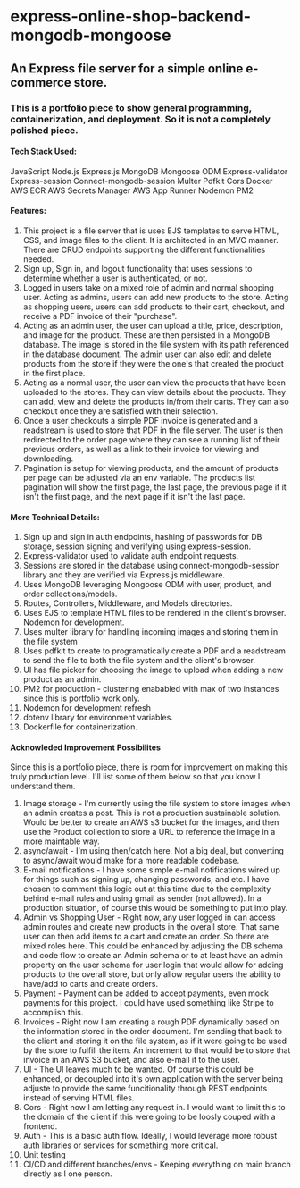 # express-online-shop-backend-mongodb-mongoose

## An Express file server for a simple online e-commerce store.

### This is a portfolio piece to show general programming, containerization, and deployment. So it is not a completely polished piece.

#### Tech Stack Used:

JavaScript
Node.js
Express.js
MongoDB
Mongoose ODM
Express-validator
Express-session
Connect-mongodb-session
Multer
Pdfkit
Cors
Docker
AWS ECR
AWS Secrets Manager
AWS App Runner
Nodemon
PM2

#### Features:

1. This project is a file server that is uses EJS templates to serve HTML, CSS, and image files to the client. It is architected in an MVC manner. There are CRUD endpoints supporting the different functionalities needed.
1. Sign up, Sign in, and logout functionality that uses sessions to determine whether a user is authenticated, or not.
1. Logged in users take on a mixed role of admin and normal shopping user. Acting as admins, users can add new products to the store. Acting as shopping users, users can add products to their cart, checkout, and receive a PDF invoice of their "purchase".
1. Acting as an admin user, the user can upload a title, price, description, and image for the product. These are then persisted in a MongoDB database. The image is stored in the file system with its path referenced in the database document. The admin user can also edit and delete products from the store if they were the one's that created the product in the first place.
1. Acting as a normal user, the user can view the products that have been uploaded to the stores. They can view details about the products. They can add, view and delete the products in/from their carts. They can also checkout once they are satisfied with their selection.
1. Once a user checkouts a simple PDF invoice is generated and a readstream is used to store that PDF in the file server. The user is then redirected to the order page where they can see a running list of their previous orders, as well as a link to their invoice for viewing and downloading.
1. Pagination is setup for viewing products, and the amount of products per page can be adjusted via an env variable. The products list pagination will show the first page, the last page, the previous page if it isn't the first page, and the next page if it isn't the last page.

#### More Technical Details:

1. Sign up and sign in auth endpoints, hashing of passwords for DB storage, session signing and verifying using express-session.
1. Express-validator used to validate auth endpoint requests.
1. Sessions are stored in the database using connect-mongodb-session library and they are verified via Express.js middleware.
1. Uses MongoDB leveraging Mongoose ODM with user, product, and order collections/models.
1. Routes, Controllers, Middleware, and Models directories.
1. Uses EJS to template HTML files to be rendered in the client's browser.
   Nodemon for development.
1. Uses multer library for handling incoming images and storing them in the file system
1. Uses pdfkit to create to programatically create a PDF and a readstream to send the file to both the file system and the client's browser.
1. UI has file picker for choosing the image to upload when adding a new product as an admin.
1. PM2 for production - clustering enababled with max of two instances since this is portfolio work only.
1. Nodemon for development refresh
1. dotenv library for environment variables.
1. Dockerfile for containerization.

#### Acknowleded Improvement Possibilites

Since this is a portfolio piece, there is room for improvement on making this truly production level. I'll list some of them below so that you know I understand them.

1. Image storage - I'm currently using the file system to store images when an admin creates a post. This is not a production sustainable solution. Would be better to create an AWS s3 bucket for the images, and then use the Product collection to store a URL to reference the image in a more maintable way.
1. async/await - I'm using then/catch here. Not a big deal, but converting to async/await would make for a more readable codebase.
1. E-mail notifications - I have some simple e-mail notifications wired up for things such as signing up, changing passwords, and etc. I have chosen to comment this logic out at this time due to the complexity behind e-mail rules and using gmail as sender (not allowed). In a production situation, of course this would be something to put into play.
1. Admin vs Shopping User - Right now, any user logged in can access admin routes and create new products in the overall store. That same user can then add items to a cart and create an order. So there are mixed roles here. This could be enhanced by adjusting the DB schema and code flow to create an Admin schema or to at least have an admin property on the user schema for user login that would allow for adding products to the overall store, but only allow regular users the ability to have/add to carts and create orders.
1. Payment - Payment can be added to accept payments, even mock payments for this project. I could have used something like Stripe to accomplish this.
1. Invoices - Right now I am creating a rough PDF dynamically based on the information stored in the order document. I'm sending that back to the client and storing it on the file system, as if it were going to be used by the store to fulfill the item. An increment to that would be to store that invoice in an AWS S3 bucket, and also e-mail it to the user.
1. UI - The UI leaves much to be wanted. Of course this could be enhanced, or decoupled into it's own application with the server being adjuste to provide the same funcitionality through REST endpoints instead of serving HTML files.
1. Cors - Right now I am letting any request in. I would want to limit this to the domain of the client if this were going to be loosly couped with a frontend.
1. Auth - This is a basic auth flow. Ideally, I would leverage more robust auth libraries or services for something more critical.
1. Unit testing
1. CI/CD and different branches/envs - Keeping everything on main branch directly as I one person.
